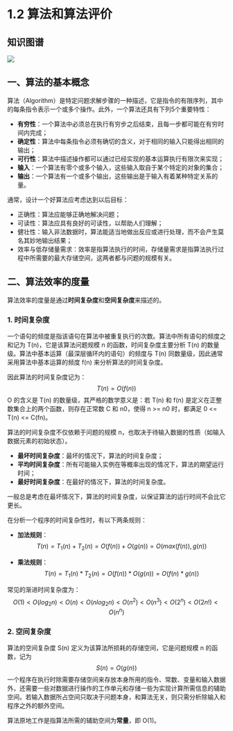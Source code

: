 # 1.2 算法和算法评价

## 知识图谱

![](http://blog-img-figure.oss-cn-chengdu.aliyuncs.com/img/算法和算法评价.png)

## 一、算法的基本概念

算法（Algorithm）是特定问题求解步骤的一种描述，它是指令的有限序列，其中的每条指令表示一个或多个操作。此外，一个算法还具有下列5个重要特性：

- **有穷性**：一个算法中必须总在执行有穷步之后结束，且每一步都可能在有穷时间内完成；
- **确定性**：算法中每条指令必须有确切的含义，对于相同的输入只能得出相同的输出；
- **可行性**：算法中描述操作都可以通过已经实现的基本运算执行有限次来实现；
- **输入**：一个算法有零个或多个输入，这些输入取自于某个特定的对象的集合；
- **输出**：一个算法有一个或多个输出，这些输出是于输入有着某种特定关系的量。

通常，设计一个好算法应考虑达到以后目标：

- 正确性：算法应能够正确地解决问题；
- 可读性：算法应具有良好的可读性，以帮助人们理解；
- 健壮性：输入非法数据时，算法能适当地做出反应或进行处理，而不会产生莫名其妙地输出结果；
- 效率与低存储量需求：效率是指算法执行的时间，存储量需求是指算法执行过程中所需要的最大存储空间，这两者都与问题的规模有关。

## 二、算法效率的度量

算法效率的度量是通过**时间复杂度**和**空间复杂度**来描述的。

### 1. 时间复杂度

一个语句的频度是指该语句在算法中被重复执行的次数。算法中所有语句的频度之和记为 T(n)，它是该算法问题规模 n 的函数，时间复杂度主要分析 T(n) 的数量级。算法中基本运算（最深层循环内的语句）的频度与 T(n) 同数量级，因此通常采用算法中基本运算的频度 f(n) 来分析算法的时间复杂度。

因此算法的时间复杂度记为：
$$
T(n) = O(f(n))
$$
O 的含义是 T(n) 的数量级，其严格的数学意义是：若 T(n) 和 f(n) 是定义在正整数集合上的两个函数，则存在正常数 C 和 n0，使得 n >= n0 时，都满足 0 <= T(n) <= C(fn)。

算法的时间复杂度不仅依赖于问题的规模 n，也取决于待输入数据的性质（如输入数据元素的初始状态）。

- **最坏时间复杂度**：最坏的情况下，算法的时间复杂度；
- **平均时间复杂度**：所有可能输入实例在等概率出现的情况下，算法的期望运行时间；
- **最好时间复杂度**：在最好的情况下，算法的时间复杂度。

一般总是考虑在最坏情况下，算法的时间复杂度，以保证算法的运行时间不会比它更长。

在分析一个程序的时间复杂性时，有以下两条规则：

- **加法规则**：
  $$
  T(n) = T_1(n) + T_2(n) = O(f(n)) + O(g(n)) = O(max(f(n)), g(n))
  $$

- **乘法规则**：
  $$
  T(n) = T_1(n) * T_2(n) = O(f(n)) * O(g(n)) = O(f(n) * g(n))
  $$

常见的渐进时间复杂度为：
$$
O(1) < O(log_2n) < O(n) < O(nlog_2n) < O(n^2) < O(n^3) < O(2^n) < O(2n!) < O(n^n)
$$

### 2. 空间复杂度

算法的空间复杂度 S(n) 定义为该算法所损耗的存储空间，它是问题规模 n 的函数，记为
$$
S(n) = O(g(n))
$$
一个程序在执行时除需要存储空间来存放本身所用的指令、常数、变量和输入数据外，还需要一些对数据进行操作的工作单元和存储一些为实现计算所需信息的辅助空间。若输入数据所占空间只取决于问题本身，和算法无关，则只需分析除输入和程序之外的额外空间。

算法原地工作是指算法所需的辅助空间为**常量**，即 O(1)。

